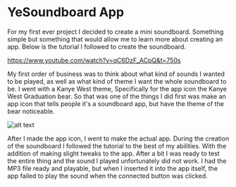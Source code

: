 # YeSoundboard App


For my first ever project I decided to create a mini soundboard. Something simple but something that would allow me to learn more about creating an app. Below is the tutorial I followed to create the soundboard.

https://www.youtube.com/watch?v=qC6DzF_ACpQ&t=750s 

My first order of business was to think about what kind of sounds I wanted to be played, as well as what kind of theme I want the whole soundboard to be. I went with a Kanye West theme, Specifically for the app icon the Kanye West Graduation bear. So that was one of the things I did first was make an app icon that tells people it's a soundboard app, but have the theme of the bear noticeable.

![alt text](http://url/to/KanyeSoundboard.png)

After I made the app icon, I went to make the actual app. During the creation of the soundboard I followed the tutorial to the best of my abilities. With the addition of making slight tweaks to the app. After a bit I was ready to test the entire thing and the sound I played unfortunately did not work. I had the MP3 file ready and playable, but when I inserted it into the app itself, the app failed to play the sound when the connected button was clicked.
